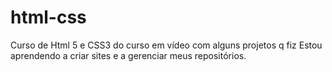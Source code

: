 # html-css
 Curso de Html 5 e CSS3 do curso em vídeo com alguns projetos q fiz
Estou aprendendo a criar sites e a gerenciar meus repositórios.